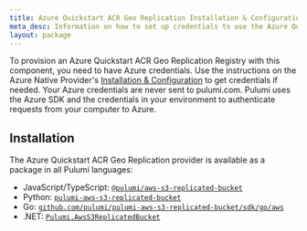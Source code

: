 ```yaml
---
title: Azure Quickstart ACR Geo Replication Installation & Configuration
meta_desc: Information on how to set up credentials to use the Azure Quickstart ACR Geo Replicated Registry component.
layout: package
---
```


To provision an Azure Quickstart ACR Geo Replication Registry with this component, you need to have Azure credentials. Use the instructions on the Azure Native Provider's [Installation & Configuration](/registry/packages/azure-native/installation-configuration) to get credentials if needed. Your Azure credentials are never sent to pulumi.com. Pulumi uses the Azure SDK and the credentials in your environment to authenticate requests from your computer to Azure.

## Installation

The Azure Quickstart ACR Geo Replication provider is available as a package in all Pulumi languages:

* JavaScript/TypeScript: [`@pulumi/aws-s3-replicated-bucket`](https://www.npmjs.com/package/@pulumi/aws-s3-replicated-bucket)
* Python: [`pulumi-aws-s3-replicated-bucket`](https://pypi.org/project/pulumi-aws-s3-replicated-bucket/)
* Go: [`github.com/pulumi/pulumi-aws-s3-replicated-bucket/sdk/go/aws`](https://github.com/pulumi/pulumi-aws-s3-replicated-bucket)
* .NET: [`Pulumi.AwsS3ReplicatedBucket`](https://www.nuget.org/packages/Pulumi.AwsS3ReplicatedBucket)
